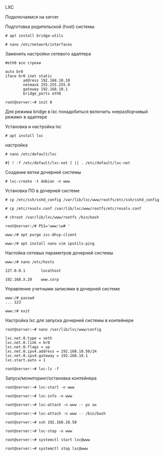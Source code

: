 LXC


Подключаемся на server

Подготовка родительской (host) системы
```
# apt install bridge-utils

# nano /etc/network/interfaces
```
Заменить настройки сетевого адаптера
```
#eth0 все строки

auto br0
iface br0 inet static
        address 192.168.10.10
        netmask 255.255.255.0
        gateway 192.168.10.1
        bridge_ports eth0
```
```
root@server:~# init 0
```

Для режима bridge в lxc понадобиться включить «неразборчивый режим» в адаптере

Установка и настройка lxc
```
# apt install lxc
```
настройка
```
# nano /etc/default/lxc
```
```
#[ ! -f /etc/default/lxc-net ] || . /etc/default/lxc-net
```
Создание ветки дочерней системы
```
# lxc-create -t debian -n www
```
Установка ПО в дочерней системе
```
# cp /etc/ssh/sshd_config /var/lib/lxc/www/rootfs/etc/ssh/sshd_config

# cp /etc/resolv.conf /var/lib/lxc/www/rootfs/etc/resolv.conf

# chroot /var/lib/lxc/www/rootfs /bin/bash
```
```
root@server:/# PS1='www:\w# '
```
```
www:/# apt purge isc-dhcp-client

www:/# apt install nano vim iputils-ping
```
Настойка сетевых параметров дочерней системы
```
www:/# nano /etc/hosts
```
```
127.0.0.1       localhost

192.168.X.20    www.corp
```
Управление учетными записями в дочерней системе
```
www:/# passwd
... 123

www:/# exit
```
Настройка lxc для запуска дочерней системы в контейнере
```
root@server:~# nano /var/lib/lxc/www/config
```
```
lxc.net.0.type = veth
lxc.net.0.link = br0
lxc.net.0.flags = up
lxc.net.0.ipv4.address = 192.168.10.50/24
lxc.net.0.ipv4.gateway = 192.168.10.1
lxc.start.auto = 1

root@server:~# lxc-ls -f
```
Запуск/мониторинг/остановка контейнера
```
root@server:~# lxc-start -n www 

root@server:~# lxc-info -n www

root@server:~# lxc-attach -n www -- ps ax

root@server:~# lxc-attach -n www -- /bin/bash

root@server:~# ssh 192.168.10.50

root@server:~# lxc-stop -n www

root@server:~# systemctl start lxc@www

root@server:~# systemctl stop lxc@www
```

